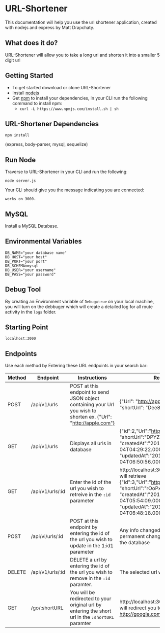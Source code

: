 # **URL-Shortener**

This documentation will help you use the url shortener application, created with nodejs and express by Matt Drapchaty.

## **What does it do?**

URL-Shortener will allow you to take a long url and shorten it into a smaller 5 digit url

## **Getting Started**

* To get started download or clone URL-Shortener
* Install [nodejs](https://nodejs.org/en/) 
* Get [npm](https://www.npmjs.com/package/npm) to install your dependencies, In your CLI run the following command to install npm: 
	* ``` curl -L https://www.npmjs.com/install.sh | sh  ```

## URL-Shortener Dependencies 

``` npm install ```

(express, body-parser, mysql, sequelize)

## **Run Node**

Traverse to URL-Shortener in your CLI and run the following:

```node server.js```

Your CLI should give you the message indicating you are connected:

```works on 3000.```

## **MySQL**

Install a MySQL Database.


## **Environmental Variables**

```
DB_NAME="your database name"
DB_HOST="your host"
DB_PORT="your port"
DB_SCHEMA=mysql
DB_USER="your username"
DB_PASS="your password"
```
## **Debug Tool**

By creating an Environment variable of ` Debug=true ` on your local machine, you will turn on the debbuger which will create a detailed log for all route activity in the `logs` folder. 

## **Starting Point** 
 
``` localhost:3000 ```

## **Endpoints** 

Use each method by Entering these URL endpoints in your search bar:

Method | Endpoint | Instructions | Result
------ | -------- | -------------| ------
POST | /api/v1/urls | POST at this endpoint to send JSON object containing your Url you wish to shorten ex. {"Url": "http://apple.com"} | {"Url": "http://apple.com", "shortUrl": "Dee8s"}
GET | /api/v1/urls | Displays all urls in database |  {"id":2,"Url":"http://google.com", "shortUrl":"DPYZk", "createdAt":"2017-03-04T04:29:22.000Z", "updatedAt":"2017-03-04T06:50:56.000Z"}
GET | /api/v1/urls/:id | Enter the id of the url you wish to retreive in the `:id` parameter | http://localhost:3000/api/v1/urls/3 will retrieve {"id":3,"Url":"http://bannanas.com", "shortUrl":"rOoPx", "createdAt":"2017-03-04T05:54:09.000Z", "updatedAt":"2017-03-04T06:48:18.000Z"}
POST | /api/vi/urls/:id | POST at this endpoint by entering the id of the url you wish to update in the 1:id1 parameter | Any info changed will result in a permanent change to the data in the database
DELETE | /api/v1/urls/:id | DELETE a url by entering the id of the url you wish to remove in the `:id` paramter. | The selected url will be deleted
GET | /go/:shortURL | You will be redirected to your original url by entering the short url in the `:shortURL` paramter | http://localhost:3000/go/DPYZk will redirect you to http://google.com

